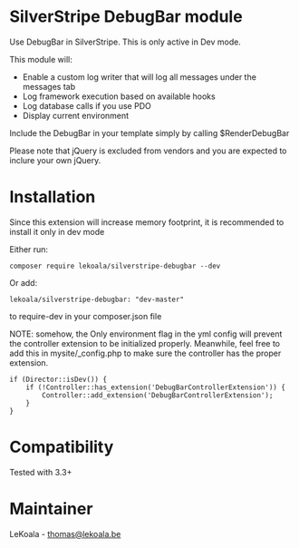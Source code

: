 SilverStripe DebugBar module
==================
Use DebugBar in SilverStripe. This is only active in Dev mode.

This module will:

- Enable a custom log writer that will log all messages under the messages tab
- Log framework execution based on available hooks
- Log database calls if you use PDO
- Display current environment

Include the DebugBar in your template simply by calling $RenderDebugBar

Please note that jQuery is excluded from vendors and you are expected to inclure your own jQuery.

Installation
==================

Since this extension will increase memory footprint, it is recommended to install it only in dev mode

Either run:

    composer require lekoala/silverstripe-debugbar --dev

Or add: 

    lekoala/silverstripe-debugbar: "dev-master"

to require-dev in your composer.json file

NOTE: somehow, the Only environment flag in the yml config will prevent
the controller extension to be initialized properly. Meanwhile, feel free
to add this in mysite/_config.php to make sure the controller has the proper
extension.

    if (Director::isDev()) {
        if (!Controller::has_extension('DebugBarControllerExtension')) {
            Controller::add_extension('DebugBarControllerExtension');
        }
    }

Compatibility
==================
Tested with 3.3+

Maintainer
==================
LeKoala - thomas@lekoala.be